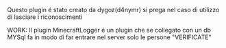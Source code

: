 Questo plugin é stato creato da dygoz(d4nymr) si prega nel caso di utilizzo di lasciare i riconoscimenti

WORK:
Il plugin MinecraftLogger é un plugin che se collegato con un db MYSql fa in modo di far entrare nel server solo le persone "VERIFICATE"
